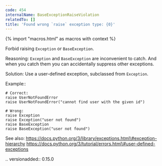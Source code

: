 ```yaml
---
code: 454
internalName: BaseExceptionRaiseViolation
relatedTo: []
title: 'Found wrong `raise` exception type: {0}'
---
```


{% import "macros.html" as macros with context %}

Forbid raising `Exception` or `BaseException`.

Reasoning: `Exception` and `BaseException` are inconvenient to catch.
And when you catch them you can accidentally suppress other exceptions.

Solution: Use a user-defined exception, subclassed from `Exception`.

Example::

    # Correct:
    raise UserNotFoundError
    raise UserNotFoundError("cannot find user with the given id")
    
    # Wrong:
    raise Exception
    raise Exception("user not found")
    raise BaseException
    raise BaseException("user not found")

See also:
https://docs.python.org/3/library/exceptions.html\#exception-hierarchy
https://docs.python.org/3/tutorial/errors.html\#user-defined-exceptions

.. versionadded:: 0.15.0